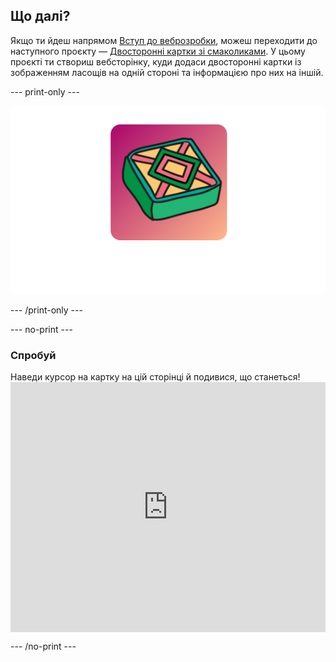 ## Що далі?

Якщо ти йдеш напрямом [Вступ до веброзробки](https://projects.raspberrypi.org/en/pathways/web-intro), можеш переходити до наступного проєкту — [Двосторонні картки зі смаколиками](https://projects.raspberrypi.org/en/projects/flip-treat-webcards). У цьому проєкті ти створиш вебсторінку, куди додаси двосторонні картки із зображенням ласощів на одній стороні та інформацією про них на іншій.

\--- print-only ---

![Проєкт «Двосторонні картки зі смаколиками».](images/flip-treat.PNG)

\--- /print-only ---

\--- no-print ---

### Спробуй

<div style="display: flex; flex-wrap: wrap">
<div style="flex-basis: 175px; flex-grow: 1">  
Наведи курсор на картку на цій сторінці й подивися, що станеться!
</div>
<iframe src="https://editor.raspberrypi.org/en/embed/viewer/flip-treat-webcards-step-5" width="550" height="400" frameborder="0" marginwidth="0" marginheight="0" allowfullscreen> </iframe>
</div>

\--- /no-print ---
